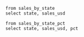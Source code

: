 ```sales_by_state
from sales_by_state
select state, sales_usd
```

```sales_by_state_pct
from sales_by_state_pct
select state, sales_usd, pct
```




<DataTable data="{sales_by_state}" search="true" link="state">
    <Column id="state" />
    <Column id="sales_usd" />
</DataTable>


